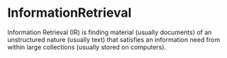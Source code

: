 # InformationRetrieval
Information Retrieval (IR) is finding material (usually documents) of an unstructured nature (usually text) that satisfies an information need from within large collections (usually stored on computers).
